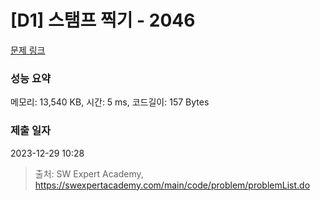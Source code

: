 # [D1] 스탬프 찍기 - 2046 

[문제 링크](https://swexpertacademy.com/main/code/problem/problemDetail.do?contestProbId=AV5QKdT6AyYDFAUq) 

### 성능 요약

메모리: 13,540 KB, 시간: 5 ms, 코드길이: 157 Bytes

### 제출 일자

2023-12-29 10:28



> 출처: SW Expert Academy, https://swexpertacademy.com/main/code/problem/problemList.do